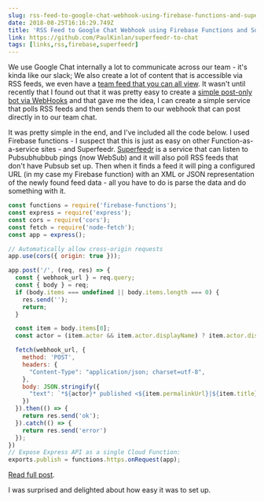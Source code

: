 ```yaml
---
slug: rss-feed-to-google-chat-webhook-using-firebase-functions-and-superfeedr
date: 2018-08-25T16:16:29.749Z
title: 'RSS Feed to Google Chat Webhook using Firebase Functions and Superfeedr'
link: https://github.com/PaulKinlan/superfeedr-to-chat
tags: [links,rss,firebase,superfeedr]
---
```

We use Google Chat internally a lot to communicate across our team - it's kinda
like our slack; We also create a lot of content that is accessible via RSS
feeds, we even have a [team feed that you can all
view](http://devwebfeed.appspot.com). It wasn't until recently that I found out
that it was pretty easy to create a [simple post-only bot via
WebHooks](https://developers.google.com/hangouts/chat/how-tos/webhooks) and that
gave me the idea, I can create a simple service that polls RSS feeds and then
sends them to our webhook that can post directly in to our team chat.

It was pretty simple in the end, and I've included all the code below. I used
Firebase functions - I suspect that this is just as easy on other
Function-as-a-service sites - and Superfeedr.
[Superfeedr](https://superfeedr.com/) is a service that can listen to
Pubsubhubbub pings (now WebSub) and it will also poll RSS feeds that don't have
Pubsub set up. Then when it finds a feed it will ping a configured URL (in my
case my Firebase function) with an XML or JSON representation of the newly found
feed data - all you have to do is parse the data and do something with it.

```javascript
const functions = require('firebase-functions');
const express = require('express');
const cors = require('cors');
const fetch = require('node-fetch');
const app = express();

// Automatically allow cross-origin requests
app.use(cors({ origin: true }));

app.post('/', (req, res) => {
  const { webhook_url } = req.query;
  const { body } = req;
  if (body.items === undefined || body.items.length === 0) {
    res.send('');
    return;
  }

  const item = body.items[0];
  const actor = (item.actor && item.actor.displayName) ? item.actor.displayName : body.title;

  fetch(webhook_url, {
    method: 'POST',
    headers: {
      "Content-Type": "application/json; charset=utf-8",
    },
    body: JSON.stringify({
      "text": `*${actor}* published <${item.permalinkUrl}|${item.title}>. Please consider <https://twitter.com/intent/tweet?url=${encodeURIComponent(body.items[0].permalinkUrl)}&text=${encodeURIComponent(body.items[0].title)}|Sharing it>.`
    })  
  }).then(() => {
    return res.send('ok');
  }).catch(() => {
    return res.send('error')
  });
})
// Expose Express API as a single Cloud Function:
exports.publish = functions.https.onRequest(app);
```

[Read full post](https://github.com/PaulKinlan/superfeedr-to-chat).

I was surprised and delighted about how easy it was to set up.
